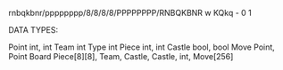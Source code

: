 
rnbqkbnr/pppppppp/8/8/8/8/PPPPPPPP/RNBQKBNR w KQkq - 0 1

DATA TYPES:

Point       int, int
Team        int
Type        int
Piece       int, int
Castle      bool, bool
Move        Point, Point
Board       Piece[8][8], Team, Castle, Castle, int, Move[256]

